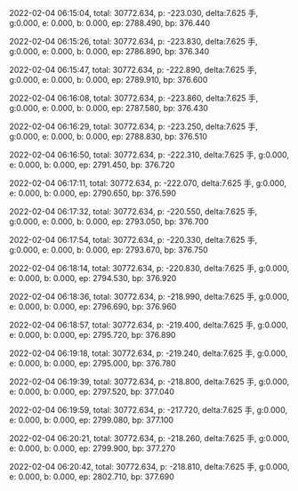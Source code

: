 2022-02-04 06:15:04, total: 30772.634, p: -223.030, delta:7.625 手, g:0.000, e: 0.000, b: 0.000, ep: 2788.490, bp: 376.440

2022-02-04 06:15:26, total: 30772.634, p: -223.830, delta:7.625 手, g:0.000, e: 0.000, b: 0.000, ep: 2786.890, bp: 376.340

2022-02-04 06:15:47, total: 30772.634, p: -222.890, delta:7.625 手, g:0.000, e: 0.000, b: 0.000, ep: 2789.910, bp: 376.600

2022-02-04 06:16:08, total: 30772.634, p: -223.860, delta:7.625 手, g:0.000, e: 0.000, b: 0.000, ep: 2787.580, bp: 376.430

2022-02-04 06:16:29, total: 30772.634, p: -223.250, delta:7.625 手, g:0.000, e: 0.000, b: 0.000, ep: 2788.830, bp: 376.510

2022-02-04 06:16:50, total: 30772.634, p: -222.310, delta:7.625 手, g:0.000, e: 0.000, b: 0.000, ep: 2791.450, bp: 376.720

2022-02-04 06:17:11, total: 30772.634, p: -222.070, delta:7.625 手, g:0.000, e: 0.000, b: 0.000, ep: 2790.650, bp: 376.590

2022-02-04 06:17:32, total: 30772.634, p: -220.550, delta:7.625 手, g:0.000, e: 0.000, b: 0.000, ep: 2793.050, bp: 376.700

2022-02-04 06:17:54, total: 30772.634, p: -220.330, delta:7.625 手, g:0.000, e: 0.000, b: 0.000, ep: 2793.670, bp: 376.750

2022-02-04 06:18:14, total: 30772.634, p: -220.830, delta:7.625 手, g:0.000, e: 0.000, b: 0.000, ep: 2794.530, bp: 376.920

2022-02-04 06:18:36, total: 30772.634, p: -218.990, delta:7.625 手, g:0.000, e: 0.000, b: 0.000, ep: 2796.690, bp: 376.960

2022-02-04 06:18:57, total: 30772.634, p: -219.400, delta:7.625 手, g:0.000, e: 0.000, b: 0.000, ep: 2795.720, bp: 376.890

2022-02-04 06:19:18, total: 30772.634, p: -219.240, delta:7.625 手, g:0.000, e: 0.000, b: 0.000, ep: 2795.000, bp: 376.780

2022-02-04 06:19:39, total: 30772.634, p: -218.800, delta:7.625 手, g:0.000, e: 0.000, b: 0.000, ep: 2797.520, bp: 377.040

2022-02-04 06:19:59, total: 30772.634, p: -217.720, delta:7.625 手, g:0.000, e: 0.000, b: 0.000, ep: 2799.080, bp: 377.100

2022-02-04 06:20:21, total: 30772.634, p: -218.260, delta:7.625 手, g:0.000, e: 0.000, b: 0.000, ep: 2799.900, bp: 377.270

2022-02-04 06:20:42, total: 30772.634, p: -218.810, delta:7.625 手, g:0.000, e: 0.000, b: 0.000, ep: 2802.710, bp: 377.690